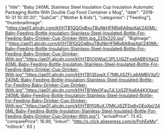 {
	"title": "Baby 240ML Stainless Steel Insulation Cup Insulation Automatic Packaging Bottle With Double Cup Food Container s Mug",
	"date": "2018-10-31 10:30:20",
	"SubCat": ["Mother & Kids"],
	"categories": ["Feeding"],
	"thumbnailImage": "https://ae01.alicdn.com/kf/HTB1QQOqBxuTBuNkHFNRq6A9qpXaI/240ML-Baby-Feeding-Bottle-Insulation-Stainless-Steel-Insulated-Bottle-For-Feeding-Baby-Drinker-Cup-Drinker-With.jpg_220x220.jpg",
	"BigImage": ["https://ae01.alicdn.com/kf/HTB1QQOqBxuTBuNkHFNRq6A9qpXaI/240ML-Baby-Feeding-Bottle-Insulation-Stainless-Steel-Insulated-Bottle-For-Feeding-Baby-Drinker-Cup-Drinker-With.jpg","https://ae01.alicdn.com/kf/HTB1O0WlaC3PL1JjSZFxq6ABBVXai/240ML-Baby-Feeding-Bottle-Insulation-Stainless-Steel-Insulated-Bottle-For-Feeding-Baby-Drinker-Cup-Drinker-With.jpg","https://ae01.alicdn.com/kf/HTB13EpwX.F7MKJjSZFLq6AMBVXaT/240ML-Baby-Feeding-Bottle-Insulation-Stainless-Steel-Insulated-Bottle-For-Feeding-Baby-Drinker-Cup-Drinker-With.jpg","https://ae01.alicdn.com/kf/HTB1WeOFau7JL1JjSZFKq6A4KXXaw/240ML-Baby-Feeding-Bottle-Insulation-Stainless-Steel-Insulated-Bottle-For-Feeding-Baby-Drinker-Cup-Drinker-With.jpg","https://ae01.alicdn.com/kf/HTB1fGRuX.l7MKJjSZFDq6yOEpXaj/240ML-Baby-Feeding-Bottle-Insulation-Stainless-Steel-Insulated-Bottle-For-Feeding-Baby-Drinker-Cup-Drinker-With.jpg"],
	"actualPrice": 13.42,
	"comparePrice": 16.99,
	"linkurl": "http://s.click.aliexpress.com/e/PohEeMo",
	"inStock": 63
}
